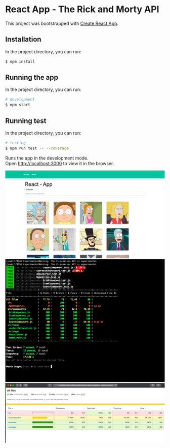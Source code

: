 # React App - The Rick and Morty API

This project was bootstrapped with [Create React App](https://github.com/facebook/create-react-app).

## Installation

In the project directory, you can run:

```bash
$ npm install
```

## Running the app

In the project directory, you can run:

```bash
# development
$ npm start
```

## Running test

In the project directory, you can run:

```bash
# testing
$ npm run test -- --coverage

```

Runs the app in the development mode.\
Open [http://localhost:3000](http://localhost:3000) to view it in the browser.

![Alt](/public/app.png "App")
![Alt](/public/test.png "Test")
![Alt](/public/coverage.png "Coverage")
